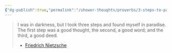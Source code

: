 ```yaml
---
{"dg-publish":true,"permalink":"/shower-thoughts/proverbs/3-steps-to-paradise/","dgPassFrontmatter":true}
---
```


> I was in darkness, but I took three steps and found myself in paradise. The first step was a good thought, the second, a good word; and the third, a good deed.
> - [Friedrich Nietzsche](https://www.azquotes.com/quote/1137337)

